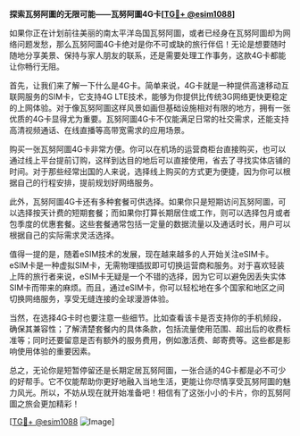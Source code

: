 **探索瓦努阿圖的无限可能——瓦努阿圖4G卡[[TG💪+ @esim1088](https://t.me/s/esim1088)]**

如果你正在计划前往美丽的南太平洋岛国瓦努阿圖，或者已经身在瓦努阿圖却为网络问题发愁，那么瓦努阿圖4G卡绝对是你不可或缺的旅行伴侣！无论是想要随时随地分享美景、保持与家人朋友的联系，还是需要处理工作事务，这款4G卡都能让你畅行无阻。

首先，让我们来了解一下什么是4G卡。简单来说，4G卡就是一种提供高速移动互联网服务的SIM卡，它支持4G LTE技术，能够为你提供比传统3G网络更快更稳定的上网体验。对于像瓦努阿圖这样风景如画但基础设施相对有限的地方，拥有一张优质的4G卡显得尤为重要。瓦努阿圖4G卡不仅能满足日常的社交需求，还能支持高清视频通话、在线直播等高带宽需求的应用场景。

购买一张瓦努阿圖4G卡非常方便。你可以在机场的运营商柜台直接购买，也可以通过线上平台提前订购，这样到达目的地后可以直接使用，省去了寻找实体店铺的时间。对于那些经常出国的人来说，选择线上购买的方式更为便捷，因为你可以根据自己的行程安排，提前规划好网络服务。

此外，瓦努阿圖4G卡还有多种套餐可供选择。如果你只是短期访问瓦努阿圖，可以选择按天计费的短期套餐；而如果你打算长期居住或工作，则可以选择包月或者包季度的优惠套餐。这些套餐通常包括一定量的数据流量以及通话时长，用户可以根据自己的实际需求灵活选择。

值得一提的是，随着eSIM技术的发展，现在越来越多的人开始关注eSIM卡。eSIM卡是一种虚拟SIM卡，无需物理插拔即可切换运营商和服务。对于喜欢轻装上阵的旅行者来说，eSIM卡无疑是一个不错的选择，因为它可以避免因丢失实体SIM卡而带来的麻烦。而且，通过eSIM卡，你可以轻松地在多个国家和地区之间切换网络服务，享受无缝连接的全球漫游体验。

当然，在选择4G卡时也要注意一些细节。比如查看该卡是否支持你的手机频段，确保其兼容性；了解清楚套餐内的具体条款，包括流量使用范围、超出后的收费标准等；同时还要留意是否有额外的服务费用，例如激活费、邮寄费等。这些都是影响使用体验的重要因素。

总之，无论你是短暂停留还是长期定居瓦努阿圖，一张合适的4G卡都是必不可少的好帮手。它不仅能帮助你更好地融入当地生活，更能让你尽情享受瓦努阿圖的魅力风光。所以，不妨从现在就开始准备吧！相信有了这张小小的卡片，你的瓦努阿圖之旅会更加精彩！

[[TG💪+ @esim1088](https://t.me/s/esim1088) ![Image](https://i.postimg.cc/4NQfJmqS/Snipaste-2025-05-13-00-14-12.png)]